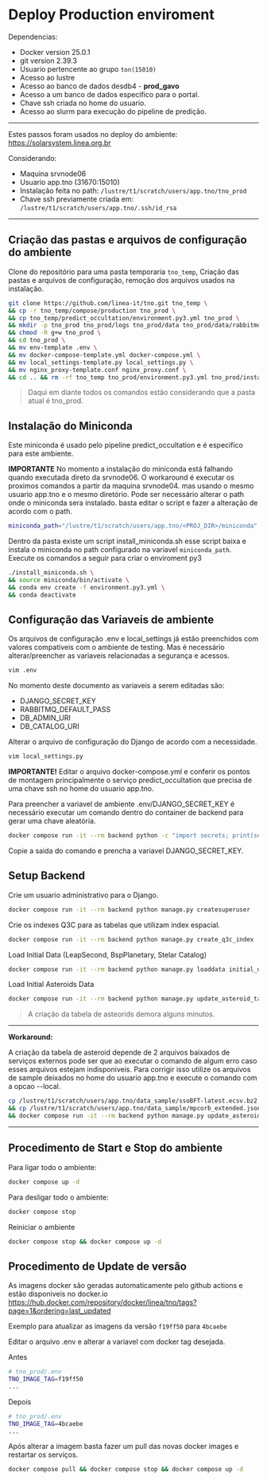 # Deploy Production enviroment

Dependencias:

- Docker version 25.0.1
- git version 2.39.3
- Usuario pertencente ao grupo `ton(15010)`
- Acesso ao lustre
- Acesso ao banco de dados desdb4 - **prod_gavo**
- Acesso a um banco de dados especifico para o portal.
- Chave ssh criada no home do usuario.
- Acesso ao slurm para execução do pipeline de predição.

---

Estes passos foram usados no deploy do ambiente: <https://solarsystem.linea.org.br>

Considerando:

- Maquina srvnode06
- Usuario app.tno (31670:15010)
- Instalação feita no path: `/lustre/t1/scratch/users/app.tno/tno_prod`
- Chave ssh previamente criada em: `/lustre/t1/scratch/users/app.tno/.ssh/id_rsa`

---

## Criação das pastas e arquivos de configuração do ambiente

Clone do repositório para uma pasta temporaria `tno_temp`, Criação das pastas e arquivos de configuração, remoção dos arquivos usados na instalação.

<!-- markdownlint-disable-next-line -->

```bash
git clone https://github.com/linea-it/tno.git tno_temp \
&& cp -r tno_temp/compose/production tno_prod \
&& cp tno_temp/predict_occultation/environment.py3.yml tno_prod \
&& mkdir -p tno_prod tno_prod/logs tno_prod/data tno_prod/data/rabbitmq \
&& chmod -R g+w tno_prod \
&& cd tno_prod \
&& mv env-template .env \
&& mv docker-compose-template.yml docker-compose.yml \
&& mv local_settings-template.py local_settings.py \
&& mv nginx_proxy-template.conf nginx_proxy.conf \
&& cd .. && rm -rf tno_temp tno_prod/environment.py3.yml tno_prod/install_miniconda.sh && cd tno_prod
```

> Daqui em diante todos os comandos estão considerando que a pasta atual é tno_prod.

## Instalação do Miniconda

Este miniconda é usado pelo pipeline predict_occultation e é especifico para este ambiente.

**IMPORTANTE** No momento a instalação do miniconda está falhando quando executada direto da srvnode06. O workaround é executar os proximos comandos a partir da maquina srvnode04. mas usando o mesmo usuario app.tno e o mesmo diretório.
Pode ser necessário alterar o path onde o miniconda sera instalado. basta editar o script e fazer a alteração de acordo com o path.

```sh
miniconda_path="/lustre/t1/scratch/users/app.tno/<PROJ_DIR>/miniconda"
```

Dentro da pasta existe um script install_miniconda.sh esse script baixa e instala o miniconda no path configurado na variavel `miniconda_path`.
Execute os comandos a seguir para criar o enviroment py3

```bash
./install_miniconda.sh \
&& source miniconda/bin/activate \
&& conda env create -f environment.py3.yml \
&& conda deactivate
```

## Configuração das Variaveis de ambiente

Os arquivos de configuração .env e local_settings já estão preenchidos com valores compativeis com o ambiente de testing. Mas é necessário alterar/preencher as variaveis relacionadas a segurança e acessos.

```bash
vim .env
```

No momento deste documento as variaveis a serem editadas são:

- DJANGO_SECRET_KEY
- RABBITMQ_DEFAULT_PASS
- DB_ADMIN_URI
- DB_CATALOG_URI

Alterar o arquivo de configuração do Django de acordo com a necessidade.

```bash
vim local_settings.py
```

**IMPORTANTE!** Editar o arquivo docker-compose.yml e conferir os pontos de montagem principalmente
o serviço predict_occultation que precisa de uma chave ssh no home do usuario app.tno.

Para preencher a variavel de ambiente .env/DJANGO_SECRET_KEY é necessário executar um comando dentro do container de backend para gerar uma chave aleatória.

```bash
docker compose run -it --rm backend python -c "import secrets; print(secrets.token_urlsafe())"
```

Copie a saida do comando e prencha a variavel DJANGO_SECRET_KEY.

## Setup Backend

Crie um usuario administrativo para o Django.

```bash
docker compose run -it --rm backend python manage.py createsuperuser
```

Crie os indexes Q3C para as tabelas que utilizam index espacial.

```bash
docker compose run -it --rm backend python manage.py create_q3c_index
```

Load Initial Data (LeapSecond, BspPlanetary, Stelar Catalog)

```bash
docker compose run -it --rm backend python manage.py loaddata initial_data.yaml
```

Load Initial Asteroids Data

```bash
docker compose run -it --rm backend python manage.py update_asteroid_table
```

> A criação da tabela de asteorids demora alguns minutos.

---

**Workaround:**

A criação da tabela de asteroid depende de 2 arquivos baixados de serviços externos pode ser que ao executar o comando de algum erro caso esses arquivos estejam indisponiveis. Para corrigir isso utilize os arquivos de sample deixados no home do usuario app.tno e execute o comando com a opcao --local.

```bash
cp /lustre/t1/scratch/users/app.tno/data_sample/ssoBFT-latest.ecsv.bz2 data/asteroid_table/ \
&& cp /lustre/t1/scratch/users/app.tno/data_sample/mpcorb_extended.json.gz data/asteroid_table/ \
&& docker compose run -it --rm backend python manage.py update_asteroid_table --local
```

---

## Procedimento de Start e Stop do ambiente

Para ligar todo o ambiente:

```bash
docker compose up -d
```

Para desligar todo o ambiente:

```bash
docker compose stop
```

Reiniciar o ambiente

```bash
docker compose stop && docker compose up -d
```

## Procedimento de Update de versão

As imagens docker são geradas automaticamente pelo github actions e estão disponiveis no docker.io
https://hub.docker.com/repository/docker/linea/tno/tags?page=1&ordering=last_updated

Exemplo para atualizar as imagens da versão `f19ff50` para `4bcaebe`

Editar o arquivo .env e alterar a variavel com docker tag desejada.

Antes

```bash
# tno_prod/.env
TNO_IMAGE_TAG=f19ff50
...
```

Depois

```bash
# tno_prod/.env
TNO_IMAGE_TAG=4bcaebe
...
```

Após alterar a imagem basta fazer um pull das novas docker images e restartar os serviços.

```bash
docker compose pull && docker compose stop && docker compose up -d
```
